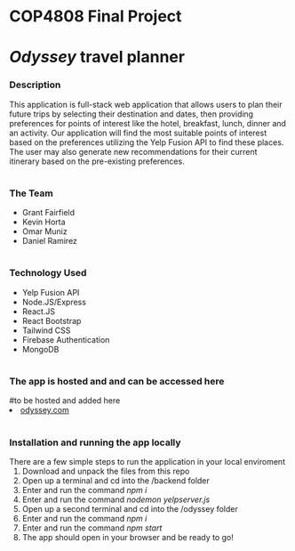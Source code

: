 # COP4808 Final Project
# <i>Odyssey</i> travel planner

<h3>Description</h3>
This application is full-stack web application that allows users to plan their future trips by selecting their destination and dates, then providing preferences for points of interest like the hotel, breakfast, lunch, dinner and an activity. Our application will find the most suitable points of interest based on the preferences utilizing the Yelp Fusion API to find these places. The user may also generate new recommendations for their current itinerary based on the pre-existing preferences.

#

<h3>The Team</h3>
<ul>
<li>Grant Fairfield</li>
<li>Kevin Horta</li>
<li>Omar Muniz</li>
<li>Daniel Ramirez
</ul>

#

<h3>Technology Used</h3>
<ul>
<li>Yelp Fusion API
<li>Node.JS/Express
<li>React.JS
<li>React Bootstrap
<li>Tailwind CSS
<li>Firebase Authentication
<li>MongoDB
</ul>

#

<h3>The app is hosted and and can be accessed here</h3>
#to be hosted and added here
<li><a href=''>odyssey.com</a>

#

<h3>Installation and running the app locally</h3>
There are a few simple steps to run the application in your local enviroment
<ol>
<li>Download and unpack the files from this repo
<li>Open up a terminal and cd into the /backend folder
<li>Enter and run the command <i>npm i</i>
<li>Enter and run the command <i>nodemon yelpserver.js</i>
<li>Open up a second terminal and cd into the /odyssey folder
<li>Enter and run the command <i>npm i</i>
<li>Enter and run the command <i>npm start</i>
<li>The app should open in your browser and be ready to go!
</ol>













